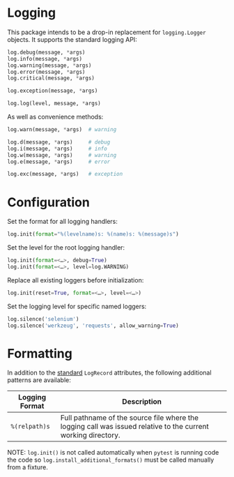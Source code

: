 # Logging

This package intends to be a drop-in replacement for `logging.Logger` objects. It supports the standard logging API:

```python
log.debug(message, *args)
log.info(message, *args)
log.warning(message, *args)
log.error(message, *args)
log.critical(message, *args)

log.exception(message, *args)

log.log(level, message, *args)
```

As well as convenience methods:

```python
log.warn(message, *args)  # warning

log.d(message, *args)     # debug
log.i(message, *args)     # info
log.w(message, *args)     # warning
log.e(message, *args)     # error

log.exc(message, *args)   # exception
```

# Configuration

Set the format for all logging handlers:

```python
log.init(format="%(levelname)s: %(name)s: %(message)s")

```

Set the level for the root logging handler:

```python
log.init(format=<…>, debug=True)
log.init(format=<…>, level=log.WARNING)
```

Replace all existing loggers before initialization:

```python
log.init(reset=True, format=<…>, level=<…>)
```

Set the logging level for specific named loggers:

```python
log.silence('selenium')
log.silence('werkzeug', 'requests', allow_warning=True)
```

# Formatting

In addition to the [standard](https://docs.python.org/3/library/logging.html#logrecord-attributes) `LogRecord` attributes, the following additional patterns are available:

| Logging Format  | Description
| --- | --- |
| `%(relpath)s` | Full pathname of the source file where the logging call was issued relative to the current working directory. |

NOTE: `log.init()` is not called automatically when `pytest` is running code the code so `log.install_additional_formats()` must be called manually from a fixture.
